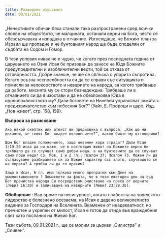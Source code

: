```yaml
---
title: Разширено изучаване
date: 08/01/2021
---
```


„Нечестивите обичаи бяха станали така разпространени сред всички слоеве на обществото, че малцината, останали верни на Бога, често се обезсърчаваха и изпадаха в отчаяние. Изглеждаше, че Божият план за Израил ще пропадне и че бунтовният народ ще бъде споделян от съдбата на Содом и Гомор.

В тези условия никак не е чудно, че когато през последната година от царуването на Озия Исая бе призован да занесе на Юда Божиите предупредителни и изобличителни вести, той се отказа от отговорността. Добре знаеше, че ще се сблъска с упорита съпротива. Когато осъзна неспособността си да се справи със ситуацията и помисли за непокорството и неверието на народа, за когото трябваше да работи, мисията му се стори безнадеждна. Трябваше ли в отчаянието си да я изостави и да не обезпокоява Юда в идолопоклонството му? Дали боговете на Ниневия управляват земята с предизвикателство към небесния Бог?“ (Уайт, Е. Пророци и царе. Изд. „Нов живот“, стр. 158, 159).

**Въпроси за разискване**

`Ако някой скептик или атеист ви предизвика с въпроса: „Как ще ми докажеш, че твоят Бог владее положението?“, какво бихте му отговорили?`

`Щом Бог владее положението, защо невинни хора страдат? Дали Исая 1:19,20 иска да ни каже, че в настоящия живот на Божиите верни би трябвало да се случват само добри неща, а на бунтовните да се случват само лоши неща? Ср. Йов, 1 и 2 гл.; Псалом 37; Псалом 73. Можем ли да съгласуваме разбирането си за Божия характер със злото, случващото се на хората? А трябва ли да го правим?`

`Защо в Исая, 6 гл. има толкова много препратки към Деня на умилостивението ? Помислете за факта, че в този ежегоден ден на съд Бог пречиства народа Си посредством очистване на греха от верните (Левит 16:30) и заличаване на неверните (Левит 23:29,30).`

**Обобщение** : Във време на несигурност, когато слабостта на човешкото лидерство е болезнено осезаема, на Исая е дадено великолепното видение за Господаря на Вселената. Вкаменен от неадекватност, но пречистен и укрепен от милост, Исая е готов да отиде във враждебния свят като посланик на Живия Бог.

Тази събота, 09.01.2021 г., ще се молим за църкви „Силистра” и „Сливен”.